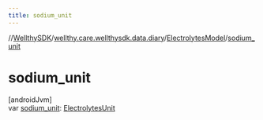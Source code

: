 ```yaml
---
title: sodium_unit
---
```

//[WellthySDK](../../../index.html)/[wellthy.care.wellthysdk.data.diary](../index.html)/[ElectrolytesModel](index.html)/[sodium_unit](sodium_unit.html)



# sodium_unit



[androidJvm]\
var [sodium_unit](sodium_unit.html): [ElectrolytesUnit](../-electrolytes-unit/index.html)




